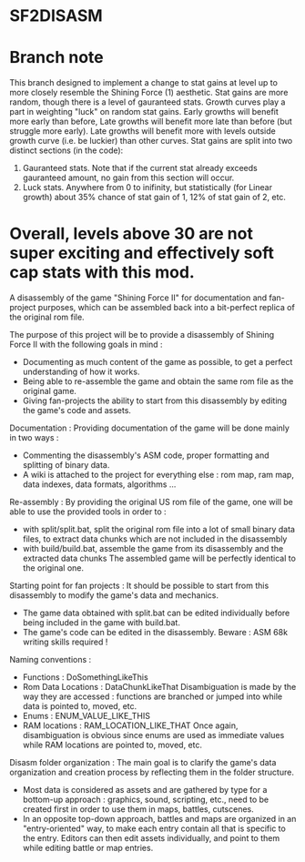 SF2DISASM
=========

Branch note
=========
This branch designed to implement a change to stat gains at level up to more closely resemble the Shining Force (1) aesthetic. 
Stat gains are more random, though there is a level of gauranteed stats. Growth curves play a part in weighting "luck" on random stat gains.
Early growths will benefit more early than before, Late growths will benefit more late than before (but struggle more early). Late growths will benefit more
with levels outside growth curve (i.e. be luckier) than other curves.
Stat gains are split into two distinct sections (in the code):
1. Gauranteed stats. Note that if the current stat already exceeds gauranteed amount, no gain from this section will occur.
2. Luck stats. Anywhere from 0 to inifinity, but statistically (for Linear growth) about 35% chance of stat gain of 1, 12% of stat gain of 2, etc.

Overall, levels above 30 are not super exciting and effectively soft cap stats with this mod.
=========

A disassembly of the game "Shining Force II" for documentation and fan-project purposes, which can be assembled back into a bit-perfect replica of the original rom file.


The purpose of this project will be to provide a disassembly of Shining Force II with the following goals in mind : 
- Documenting as much content of the game as possible, to get a perfect understanding of how it works.
- Being able to re-assemble the game and obtain the same rom file as the original game.
- Giving fan-projects the ability to start from this disassembly by editing the game's code and assets.


Documentation : 
Providing documentation of the game will be done mainly in two ways : 
- Commenting the disassembly's ASM code, proper formatting and splitting of binary data.
- A wiki is attached to the project for everything else : rom map, ram map, data indexes, data formats, algorithms ...


Re-assembly : 
By providing the original US rom file of the game, one will be able to use the provided tools in order to :
- with split/split.bat, split the original rom file into a lot of small binary data files, to extract data chunks which are not included in the disassembly
- with build/build.bat, assemble the game from its disassembly and the extracted data chunks
The assembled game will be perfectly identical to the original one. 


Starting point for fan projects :
It should be possible to start from this disassembly to modify the game's data and mechanics. 
- The game data obtained with split.bat can be edited individually before being included in the game with build.bat.
- The game's code can be edited in the disassembly. Beware : ASM 68k writing skills required !


Naming conventions :
- Functions : DoSomethingLikeThis
- Rom Data Locations : DataChunkLikeThat
Disambiguation is made by the way they are accessed : functions are
branched or jumped into while data is pointed to, moved, etc.
- Enums : ENUM_VALUE_LIKE_THIS
- RAM locations : RAM_LOCATION_LIKE_THAT
Once again, disambiguation is obvious since enums are used as immediate
values while RAM locations are pointed to, moved, etc.


Disasm folder organization :
The main goal is to clarify the game's data organization and creation
process by reflecting them in the folder structure.
- Most data is considered as assets and are gathered by type for a
bottom-up approach : graphics, sound, scripting, etc., need to be
created first in order to use them in maps, battles, cutscenes.
- In an opposite top-down approach, battles and maps are organized in an
"entry-oriented" way, to make each entry contain all that is specific to
the entry.
Editors can then edit assets individually, and point to them while
editing battle or map entries.

